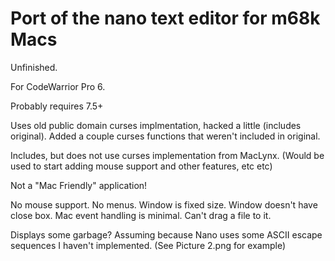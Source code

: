 Port of the nano text editor for m68k Macs
===============

Unfinished.

For CodeWarrior Pro 6.

Probably requires 7.5+

Uses old public domain curses implmentation, hacked a little (includes original).
Added a couple curses functions that weren't included in original.

Includes, but does not use curses implementation from MacLynx.
(Would be used to start adding mouse support and other features, etc etc)

Not a "Mac Friendly" application!

No mouse support.
No menus.
Window is fixed size.
Window doesn't have close box.
Mac event handling is minimal.
Can't drag a file to it.

Displays some garbage?
Assuming because Nano uses some ASCII escape sequences I haven't implemented.
(See Picture 2.png for example)
